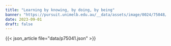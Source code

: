 ```yaml
---
title: "Learning by knowing, by doing, by being"
banner: "https://pursuit.unimelb.edu.au/__data/assets/image/0024/75048/Learning-by-knowing,-by-doing,-by-being_4748fa09-8358-4fc5-bcec-b49dbc64a5e9.jpg"
date: 2023-09-01
draft: false
---
```


{{< json_article file="data/p75041.json" >}}